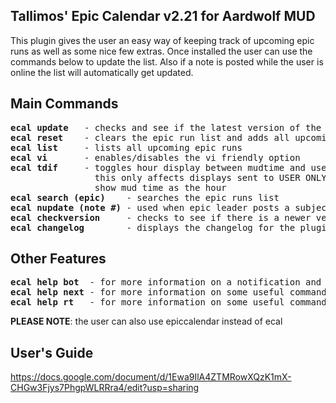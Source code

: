 
Tallimos' Epic Calendar v2.21 for Aardwolf MUD
----------------------------------------------
This plugin gives the user an easy way of keeping track of upcoming epic runs as well as some nice few extras. Once installed the user can use the commands below to update the list. Also if a note is posted while the user is online the list will automatically get updated.

Main Commands
-------------
<pre>
<b>ecal update</b>   - checks and see if the latest version of the plugin is installed
<b>ecal reset</b>    - clears the epic run list and adds all upcoming runs
<b>ecal list</b>     - lists all upcoming epic runs
<b>ecal vi</b>       - enables/disables the vi friendly option
<b>ecal tdif</b>     - toggles hour display between mudtime and user's timezone
                this only affects displays sent to USER ONLY anything sent via channel or note will
                show mud time as the hour
<b>ecal search (epic)</b>    - searches the epic runs list
<b>ecal nupdate (note #)</b> - used when epic leader posts a subject line to long
<b>ecal checkversion</b>     - checks to see if there is a newer version of the plugin available
<b>ecal changelog</b>        - displays the changelog for the plugin
</pre>

Other Features
--------------
<pre>
<b>ecal help bot</b>  - for more information on a notification and channel command bot
<b>ecal help next</b> - for more information on some useful commands to display the next upcoming epic
<b>ecal help rt</b>   - for more information on some useful commands to display the next upcoming epic
</pre>

<b>PLEASE NOTE</b>: the user can also use epiccalendar instead of ecal

User's Guide
------------
https://docs.google.com/document/d/1Ewa9IlA4ZTMRowXQzK1mX-CHGw3Fjys7PhgpWLRRra4/edit?usp=sharing
